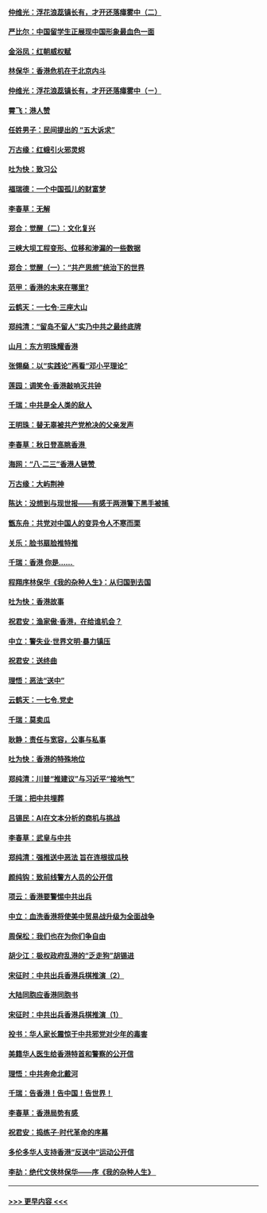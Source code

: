 #### [仲维光：浮花浪蕊镇长有，才开还落瘴雾中（二）](../pages/nsc993/n11483286.md?t=08291655) 
#### [严比尔：中国留学生正展现中国形象最血色一面](../pages/nsc993/n11485145.md?t=08291655) 
#### [金浴凤：红朝威权赋](../pages/nsc993/n11485191.md?t=08291655) 
#### [林保华：香港危机在于北京内斗](../pages/nsc993/n11484593.md?t=08291655) 
#### [仲维光：浮花浪蕊镇长有，才开还落瘴雾中（ㄧ）](../pages/nsc993/n11483259.md?t=08291655) 
#### [霄飞：港人赞](../pages/nsc993/n11482957.md?t=08291655) 
#### [任姓男子：民间提出的 “五大诉求”](../pages/nsc993/n11482897.md?t=08291655) 
#### [万古缘：红蛾引火邪灵烬](../pages/nsc993/n11482886.md?t=08291655) 
#### [吐为快：致习公](../pages/nsc993/n11482867.md?t=08291655) 
#### [福瑞德：一个中国孤儿的财富梦](../pages/nsc993/n11482817.md?t=08291655) 
#### [李春草：无解](../pages/nsc993/n11482791.md?t=08291655) 
#### [郑合：觉醒（二）：文化复兴](../pages/nsc993/n11478025.md?t=08291655) 
#### [三峡大坝工程变形、位移和渗漏的一些数据](../pages/nsc993/n11478232.md?t=08291655) 
#### [郑合：觉醒（一）：“共产思想”统治下的世界](../pages/nsc993/n11477663.md?t=08291655) 
#### [范甲：香港的未来在哪里?](../pages/nsc993/n11477249.md?t=08291655) 
#### [云鹤天：一七令·三座大山](../pages/nsc993/n11477192.md?t=08291655) 
#### [郑纯清：“留岛不留人”实乃中共之最终底牌](../pages/nsc993/n11476160.md?t=08291655) 
#### [山月：东方明珠耀香港](../pages/nsc993/n11476077.md?t=08291655) 
#### [张翎燊：以“实践论”再看“邓小平理论”](../pages/nsc993/n11475733.md?t=08291655) 
#### [莲园：调笑令‧香港敲响灭共钟](../pages/nsc993/n11475723.md?t=08291655) 
#### [千瑞：中共是全人类的敌人](../pages/nsc993/n11475329.md?t=08291655) 
#### [王明珠：替无辜被共产党枪决的父亲发声](../pages/nsc993/n11474570.md?t=08291655) 
#### [李春草：秋日登高眺香港 ](../pages/nsc993/n11474491.md?t=08291655) 
#### [海网：“八·二三”香港人链赞 ](../pages/nsc993/n11474538.md?t=08291655) 
#### [万古缘：大屿荆神](../pages/nsc993/n11474401.md?t=08291655) 
#### [陈达：没想到与现世报——有感于两港警下黑手被捕 ](../pages/nsc993/n11472557.md?t=08291655) 
#### [甑东舟：共党对中国人的变异令人不寒而栗](../pages/nsc993/n11472496.md?t=08291655) 
#### [关乐：脸书扇脸推特推](../pages/nsc993/n11472488.md?t=08291655) 
#### [千瑞：香港  你是…… ](../pages/nsc993/n11472459.md?t=08291655) 
#### [程翔序林保华《我的杂种人生》：从归国到去国](../pages/nsc993/n11472369.md?t=08291655) 
#### [吐为快：香港故事](../pages/nsc993/n11471931.md?t=08291655) 
#### [祝君安：渔家傲‧香港，在给谁机会？](../pages/nsc993/n11469718.md?t=08291655) 
#### [中立：警失业‧世界文明‧暴力镇压](../pages/nsc993/n11467566.md?t=08291655) 
#### [祝君安：送终曲](../pages/nsc993/n11467546.md?t=08291655) 
#### [理悟：恶法“送中”](../pages/nsc993/n11467290.md?t=08291655) 
#### [云鹤天：一七令.党史](../pages/nsc993/n11464122.md?t=08291655) 
#### [千瑞：莫卖瓜](../pages/nsc993/n11463014.md?t=08291655) 
#### [耿静：责任与宽容，公事与私事](../pages/nsc993/n11462810.md?t=08291655) 
#### [吐为快：香港的特殊地位](../pages/nsc993/n11462562.md?t=08291655) 
#### [郑纯清：川普“推建议”与习近平“接地气”](../pages/nsc993/n11461683.md?t=08291655) 
#### [千瑞：把中共埋葬](../pages/nsc993/n11461658.md?t=08291655) 
#### [吕锡民：AI在文本分析的商机与挑战](../pages/nsc993/n11460607.md?t=08291655) 
#### [李春草：武皇与中共](../pages/nsc993/n11460589.md?t=08291655) 
#### [郑纯清：强推送中恶法 旨在连根拔瓜秧](../pages/nsc993/n11460526.md?t=08291655) 
#### [颜纯钩：致前线警方人员的公开信](../pages/nsc993/n11459564.md?t=08291655) 
#### [项云：香港要警惕中共出兵](../pages/nsc993/n11459530.md?t=08291655) 
#### [中立：血洗香港将使美中贸易战升级为全面战争](../pages/nsc993/n11459717.md?t=08291655) 
#### [周保松：我们也在为你们争自由](../pages/nsc993/n11459087.md?t=08291655) 
#### [胡少江：极权政府乱港的“乏走狗”胡锡进](../pages/nsc993/n11459051.md?t=08291655) 
#### [宋征时：中共出兵香港兵棋推演（2）](../pages/nsc993/n11458306.md?t=08291655) 
#### [大陆同胞应香港同胞书](../pages/nsc993/n11457241.md?t=08291655) 
#### [宋征时：中共出兵香港兵棋推演（1）](../pages/nsc993/n11455979.md?t=08291655) 
#### [投书：华人家长震惊于中共邪党对少年的毒害](../pages/nsc993/n11454664.md?t=08291655) 
#### [美籍华人医生给香港特首和警察的公开信](../pages/nsc993/n11454599.md?t=08291655) 
#### [理悟：中共奔命北戴河](../pages/nsc993/n11454254.md?t=08291655) 
#### [千瑞：告香港！告中国！告世界！](../pages/nsc993/n11452639.md?t=08291655) 
#### [李春草：香港局势有感 ](../pages/nsc993/n11452364.md?t=08291655) 
#### [祝君安：捣练子‧时代革命的序幕](../pages/nsc993/n11452353.md?t=08291655) 
#### [多伦多华人支持香港“反送中”运动公开信](../pages/nsc993/n11452323.md?t=08291655) 
#### [李劼：绝代文侠林保华——序《我的杂种人生》 ](../pages/nsc993/n11452282.md?t=08291655) 

----
#### [ >>> 更早内容 <<< ](../indexes/nsc993-earlier.md)
